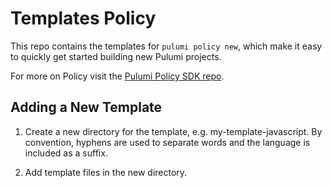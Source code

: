 # Templates Policy

This repo contains the templates for `pulumi policy new`, which make it easy to quickly get started building new Pulumi projects.

For more on Policy visit the [Pulumi Policy SDK repo](https://github.com/pulumi/pulumi-policy).

## Adding a New Template

1. Create a new directory for the template, e.g. my-template-javascript. By convention, hyphens are used to separate words and the language is included as a suffix.

1. Add template files in the new directory.
